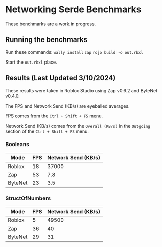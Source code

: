 # Networking Serde Benchmarks

These benchmarks are a work in progress.

## Running the benchmarks
Run these commands:
`wally install`
`zap`
`rojo build -o out.rbxl`

Start the `out.rbxl` place.

## Results (Last Updated 3/10/2024)
These results were taken in Roblox Studio using Zap v0.6.2 and ByteNet v0.4.0.

The FPS and Network Send (KB/s) are eyeballed averages.

FPS comes from the `Ctrl + Shift + F5` menu.

Network Send (KB/s) comes from the `Overall (KB/s)` in the `Outgoing` section of the `Ctrl + Shift + F3` menu.

### Booleans
| Mode | FPS | Network Send (KB/s) |
|--|--|--|
| Roblox  | 18 | 37000 |
| Zap | 53 | 7.8 |
| ByteNet | 23 | 3.5 |


### StructOfNumbers
| Mode | FPS | Network Send (KB/s) |
|--|--|--|
| Roblox  | 5 | 49500 |
| Zap | 36 | 40 |
| ByteNet | 29 | 31 |

